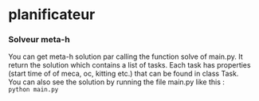 # planificateur

### Solveur meta-h
You can get meta-h solution par calling the function solve of main.py. It return the solution which contains a list of tasks. Each task has properties (start time of of meca, oc, kitting etc.) that can be found in class Task.<br>
You can also see the solution by running the file main.py like this : <br>
``` python main.py ```